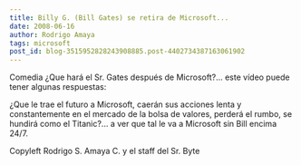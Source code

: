 ```yaml
---
title: Billy G. (Bill Gates) se retira de Microsoft...
date: 2008-06-16
author: Rodrigo Amaya
tags: microsoft
post_id: blog-3515952828243908885.post-4402734387163061902
---
```


Comedia ¿Que hará el Sr. Gates después de Microsoft?... este vídeo puede tener algunas respuestas:

¿Que le trae el futuro a Microsoft, caerán sus acciones lenta y constantemente en el mercado de la bolsa de valores, perderá el rumbo, se hundirá como el Titanic?... a ver que tal le va a Microsoft sin Bill encima 24/7.

Copyleft Rodrigo S. Amaya C. y el staff del Sr. Byte